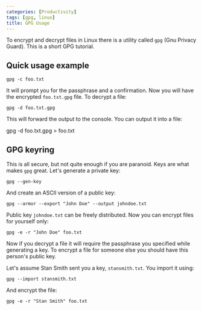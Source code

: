 ```yaml
---
categories: [Productivity]
tags: [gpg, linux]
title: GPG Usage
---
```


To encrypt and decrypt files in Linux there is a utility called `gpg` (Gnu Privacy Guard). This is a short GPG tutorial.

## Quick usage example

    gpg -c foo.txt

It will prompt you for the passphrase and a confirmation. Now you will have the encrypted `foo.txt.gpg` file. To decrypt a file:

    gpg -d foo.txt.gpg

This will forward the output to the console. You can output it into a file:

gpg -d foo.txt.gpg > foo.txt

## GPG keyring

This is all secure, but not quite enough if you are paranoid. Keys are what makes `gpg` great. Let's generate a private key:

    gpg --gen-key

And create an ASCII version of a public key:

    gpg --armor --export "John Doe" --output johndoe.txt

Public key `johndoe.txt` can be freely distributed. Now you can encrypt files for yourself only:

    gpg -e -r "John Doe" foo.txt

Now if you decrypt a file it will require the passphrase you specified while generating a key.
To encrypt a file for someone else you should have this person's public key.

Let's assume Stan Smith sent you a key, `stansmith.txt`. You import it using:

    gpg --import stansmith.txt

And encrypt the file:

    gpg -e -r "Stan Smith" foo.txt

